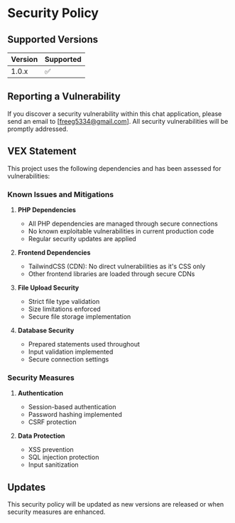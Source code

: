 # Security Policy

## Supported Versions

| Version | Supported          |
| ------- | ------------------ |
| 1.0.x   | :white_check_mark: |

## Reporting a Vulnerability

If you discover a security vulnerability within this chat application, please send an email to [freeg5334@gmail.com]. All security vulnerabilities will be promptly addressed.

## VEX Statement

This project uses the following dependencies and has been assessed for vulnerabilities:

### Known Issues and Mitigations

1. **PHP Dependencies**
   - All PHP dependencies are managed through secure connections
   - No known exploitable vulnerabilities in current production code
   - Regular security updates are applied

2. **Frontend Dependencies**
   - TailwindCSS (CDN): No direct vulnerabilities as it's CSS only
   - Other frontend libraries are loaded through secure CDNs

3. **File Upload Security**
   - Strict file type validation
   - Size limitations enforced
   - Secure file storage implementation

4. **Database Security**
   - Prepared statements used throughout
   - Input validation implemented
   - Secure connection settings

### Security Measures

1. **Authentication**
   - Session-based authentication
   - Password hashing implemented
   - CSRF protection

2. **Data Protection**
   - XSS prevention
   - SQL injection protection
   - Input sanitization

## Updates

This security policy will be updated as new versions are released or when security measures are enhanced.

